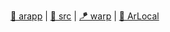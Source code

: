 [app/web]: https://arcode.studio "ArCode Studio: Smartweave IDE"
[src/gh]: https://github.com/luckyr13/arcode.git "Arweave IDE: Smartweave editor and deployer"
[src:warp/gh]: https://github.com/warp-contracts/warp.git "An implementation of the Arweave SmartWeave smart contracts protocol."
[src:arlocal/gh]: https://github.com/textury/arlocal.git "Local testnet for your Arweave products. Run a local Arweave gateway-like server."

[🦔 arapp][app/web] | [🧊 src][src/gh] | [🪁 warp][src:warp/gh] | [🍳 ArLocal][src:arlocal/gh]
